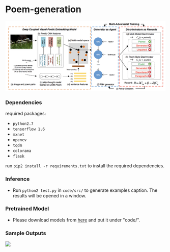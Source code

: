 # Poem-generation

<img src="framework.png"/>

### Dependencies

required packages: 

- `python2.7`
- `tensorflow 1.6`
- `mxnet`
- `opencv`
- `tqdm`
- `colorama`
- `flask`

run `pip2 install -r requirements.txt` to install the required dependencies.


### Inference
- Run `python2 test.py` in `code/src/` to generate examples caption. The results will be opened in a window.


### Pretrained Model
- Please download models from [here](https://1drv.ms/u/s!AkLgJBAHL_VFgSyyfpeGyGFZux56) and put it under "code/".

### Sample Outputs

<img src="sample_output.png"/>
